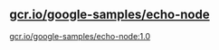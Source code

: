 
[gcr.io/google-samples/echo-node](https://hub.docker.com/r/anjia0532/google-samples.echo-node/tags/)
-----


[gcr.io/google-samples/echo-node:1.0](https://hub.docker.com/r/anjia0532/google-samples.echo-node/tags/)


